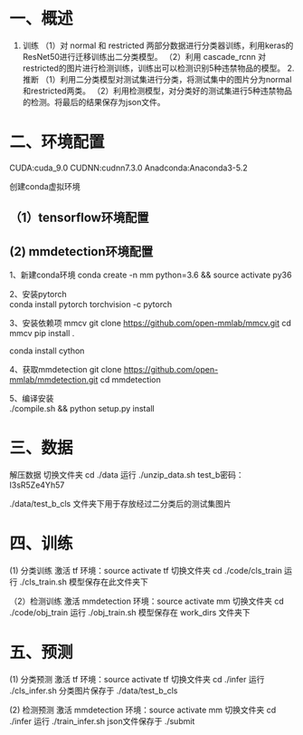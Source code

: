 # 一、概述
1. 训练
（1）对 normal 和 restricted 两部分数据进行分类器训练，利用keras的ResNet50进行迁移训练出二分类模型。
（2）利用 cascade_rcnn 对restricted的图片进行检测训练，训练出可以检测识别5种违禁物品的模型。
2.推断
（1）利用二分类模型对测试集进行分类，将测试集中的图片分为normal和restricted两类。
（2）利用检测模型，对分类好的测试集进行5种违禁物品的检测。将最后的结果保存为json文件。

# 二、环境配置
CUDA:cuda_9.0
CUDNN:cudnn7.3.0
Anadconda:Anaconda3-5.2

创建conda虚拟环境
## （1）tensorflow环境配置

## (2) mmdetection环境配置
1、新建conda环境 
conda create -n mm python=3.6 && source activate py36

2、安装pytorch  
conda install pytorch torchvision -c pytorch

3、安装依赖项 mmcv 
git clone https://github.com/open-mmlab/mmcv.git
cd mmcv
pip install .

conda install cython

4、获取mmdetection 
git clone https://github.com/open-mmlab/mmdetection.git
cd mmdetection

5、编译安装                                    
./compile.sh && python setup.py install

# 三、数据
解压数据
切换文件夹 cd ./data
运行 ./unzip_data.sh
test_b密码：I3sR5Ze4Yh57

./data/test_b_cls 文件夹下用于存放经过二分类后的测试集图片

# 四、训练
(1) 分类训练
激活 tf 环境：source activate tf
切换文件夹 cd ./code/cls_train
运行 ./cls_train.sh
模型保存在此文件夹下

（2）检测训练
激活 mmdetection 环境：source activate mm
切换文件夹 cd ./code/obj_train
运行 ./obj_train.sh
模型保存在 work_dirs 文件夹下

# 五、预测
(1) 分类预测
激活 tf 环境：source activate tf
切换文件夹 cd ./infer
运行 ./cls_infer.sh
分类图片保存于 ./data/test_b_cls

(2) 检测预测
激活 mmdetection 环境：source activate mm
切换文件夹 cd ./infer
运行 ./train_infer.sh
json文件保存于 ./submit













